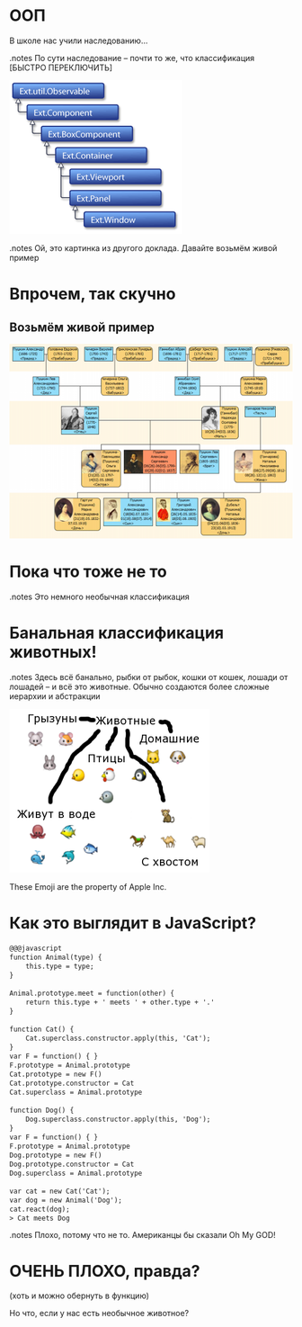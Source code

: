 <!SLIDE subsection transition=uncover>

# ООП #

<!SLIDE transition=uncover>

В школе нас учили наследованию...

<!SLIDE transition=uncover>

.notes По сути наследование – почти то же, что классификация [БЫСТРО ПЕРЕКЛЮЧИТЬ]

![Дерево наследования компонентов](oop-components-tree.png)

<!SLIDE transition=uncover>

.notes Ой, это картинка из другого доклада. Давайте возьмём живой пример

# Впрочем, так скучно #

## Возьмём живой пример ##

<!SLIDE transition=uncover>

![Генеалогическое древо Пушкиных](pushkin-geneology.png)

<!SLIDE transition=uncover>

# Пока что тоже не то #

<!SLIDE transition=uncover>

.notes Это немного необычная классификация

# Банальная классификация животных! #

.notes Здесь всё банально, рыбки от рыбок, кошки от кошек, лошади от лошадей – и всё это животные. Обычно создаются более сложные иерархии и абстракции

![Дерево наследования животных](oop-animals-tree.png)

<span class="legal-copy">These Emoji are the property of Apple Inc.</a>

<!SLIDE transition=uncover>

# Как это выглядит в JavaScript? #

    @@@javascript
    function Animal(type) {
        this.type = type;
	}

    Animal.prototype.meet = function(other) {
        return this.type + ' meets ' + other.type + '.' 
    }

    function Cat() {
    	Cat.superclass.constructor.apply(this, 'Cat');
    }
    var F = function() { }
    F.prototype = Animal.prototype
    Cat.prototype = new F()
    Cat.prototype.constructor = Cat
    Cat.superclass = Animal.prototype

    function Dog() {
    	Dog.superclass.constructor.apply(this, 'Dog');
    }
    var F = function() { }
    F.prototype = Animal.prototype
    Dog.prototype = new F()
    Dog.prototype.constructor = Cat
    Dog.superclass = Animal.prototype

    var cat = new Cat('Cat');
    var dog = new Animal('Dog');
    cat.react(dog);
    > Cat meets Dog

<!SLIDE transition=uncover>

.notes Плохо, потому что не то. Американцы бы сказали Oh My GOD!

# ОЧЕНЬ ПЛОХО, правда? #

(хоть и можно обернуть в функцию)

<!SLIDE transition=uncover>

Но что, если у нас есть необычное животное?